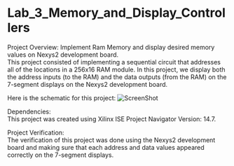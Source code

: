 # Lab_3_Memory_and_Display_Controllers  
Project Overview:
Implement Ram Memory and display desired memory values on Nexys2 development board.  
This project consisted of implementing a sequential circuit that addresses all of the locations in a 256x16 RAM module. In this project, we display both the address inputs (to the RAM) and the data outputs (from the RAM) on the 7-segment displays on the Nexys2 development board.
  
Here is the schematic for this project:
![ScreenShot](https://cloud.githubusercontent.com/assets/14812721/24824442/0aa83f4e-1bc0-11e7-917a-aee6afea7bcd.jpg)

Dependencies:  
This project was created using Xilinx ISE Project Navigator Version: 14.7.

Project Verification:  
The verification of this project was done using the Nexys2 development board and making sure that each address and data values appeared correctly on the 7-segment displays.
